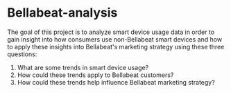 # Bellabeat-analysis
The goal of this project is to analyze smart device usage data in order to gain insight into how consumers use non-Bellabeat smart devices and how to apply these insights into Bellabeat's marketing strategy using these three questions:

1. What are some trends in smart device usage?
2. How could these trends apply to Bellabeat customers?
3. How could these trends help influence Bellabeat marketing strategy?
